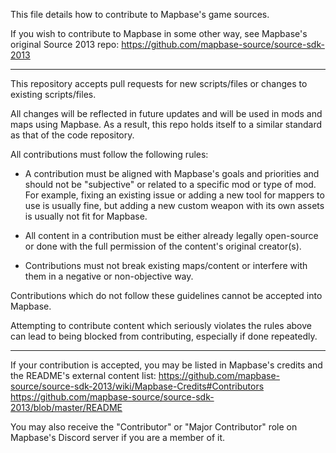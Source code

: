 This file details how to contribute to Mapbase's game sources.

If you wish to contribute to Mapbase in some other way, see Mapbase's original Source 2013 repo:
	https://github.com/mapbase-source/source-sdk-2013

---

This repository accepts pull requests for new scripts/files or changes to existing scripts/files.

All changes will be reflected in future updates and will be used in mods and maps using Mapbase. As a result, this repo
holds itself to a similar standard as that of the code repository.

All contributions must follow the following rules:

 * A contribution must be aligned with Mapbase's goals and priorities and should not be "subjective"
   or related to a specific mod or type of mod. For example, fixing an existing issue or adding a
   new tool for mappers to use is usually fine, but adding a new custom weapon with its own assets
   is usually not fit for Mapbase.
   
 * All content in a contribution must be either already legally open-source or done with the
   full permission of the content's original creator(s).
   
 * Contributions must not break existing maps/content or interfere with them in a negative or non-objective way.
   
Contributions which do not follow these guidelines cannot be accepted into Mapbase.

Attempting to contribute content which seriously violates the rules above can lead to being blocked from contributing,
especially if done repeatedly.

---
   
If your contribution is accepted, you may be listed in Mapbase's credits and the README's external content list:
	https://github.com/mapbase-source/source-sdk-2013/wiki/Mapbase-Credits#Contributors
	https://github.com/mapbase-source/source-sdk-2013/blob/master/README
	
You may also receive the "Contributor" or "Major Contributor" role on Mapbase's Discord server if you are
a member of it.
